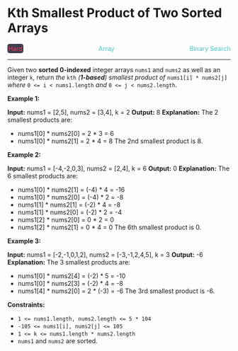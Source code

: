 # Kth Smallest Product of Two Sorted Arrays

<div style="display: flex; justify-content: space-between; align-items: center">
<div style="color: #ff375f;
padding: 2px; background-color: #3a3f4b; border-radius: 5px;">Hard</div>
<div style="color: #46c6c2">Array</div>
<div style="color: #46c6c2">Binary Search</div>
</div>

---

Given two **sorted 0-indexed** integer arrays `nums1` and `nums2` as well as an integer `k`, return _the_ `kth` _(**1-based**) smallest product of_ `nums1[i] * nums2[j]` _where_ `0 <= i < nums1.length` _and_ `0 <= j < nums2.length`.

**Example 1:**

**Input:** nums1 = \[2,5\], nums2 = \[3,4\], k = 2
**Output:** 8
**Explanation:** The 2 smallest products are:
- nums1\[0\] \* nums2\[0\] = 2 \* 3 = 6
- nums1\[0\] \* nums2\[1\] = 2 \* 4 = 8
The 2nd smallest product is 8.

**Example 2:**

**Input:** nums1 = \[-4,-2,0,3\], nums2 = \[2,4\], k = 6
**Output:** 0
**Explanation:** The 6 smallest products are:
- nums1\[0\] \* nums2\[1\] = (-4) \* 4 = -16
- nums1\[0\] \* nums2\[0\] = (-4) \* 2 = -8
- nums1\[1\] \* nums2\[1\] = (-2) \* 4 = -8
- nums1\[1\] \* nums2\[0\] = (-2) \* 2 = -4
- nums1\[2\] \* nums2\[0\] = 0 \* 2 = 0
- nums1\[2\] \* nums2\[1\] = 0 \* 4 = 0
The 6th smallest product is 0.

**Example 3:**

**Input:** nums1 = \[-2,-1,0,1,2\], nums2 = \[-3,-1,2,4,5\], k = 3
**Output:** -6
**Explanation:** The 3 smallest products are:
- nums1\[0\] \* nums2\[4\] = (-2) \* 5 = -10
- nums1\[0\] \* nums2\[3\] = (-2) \* 4 = -8
- nums1\[4\] \* nums2\[0\] = 2 \* (-3) = -6
The 3rd smallest product is -6.

**Constraints:**

*   `1 <= nums1.length, nums2.length <= 5 * 104`
*   `-105 <= nums1[i], nums2[j] <= 105`
*   `1 <= k <= nums1.length * nums2.length`
*   `nums1` and `nums2` are sorted.